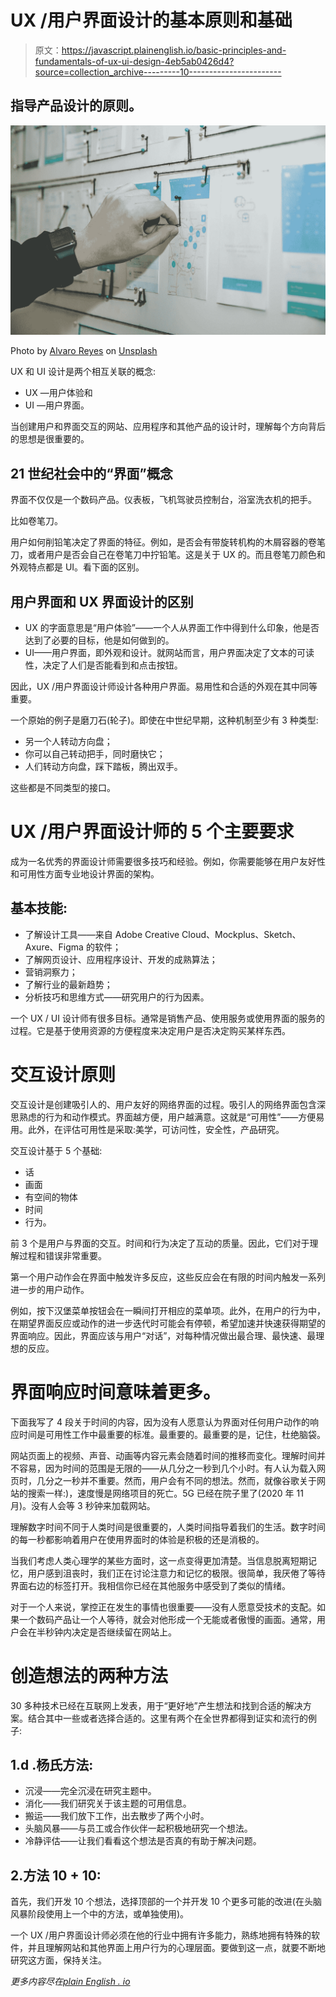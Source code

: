 # UX /用户界面设计的基本原则和基础

> 原文：<https://javascript.plainenglish.io/basic-principles-and-fundamentals-of-ux-ui-design-4eb5ab0426d4?source=collection_archive---------10----------------------->

## 指导产品设计的原则。

![](img/1b9f30acde4446be12a7f7fb1d2506be.png)

Photo by [Alvaro Reyes](https://unsplash.com/@alvarordesign?utm_source=medium&utm_medium=referral) on [Unsplash](https://unsplash.com?utm_source=medium&utm_medium=referral)

UX 和 UI 设计是两个相互关联的概念:

*   UX —用户体验和
*   UI —用户界面。

当创建用户和界面交互的网站、应用程序和其他产品的设计时，理解每个方向背后的思想是很重要的。

## 21 世纪社会中的“界面”概念

界面不仅仅是一个数码产品。仪表板，飞机驾驶员控制台，浴室洗衣机的把手。

比如卷笔刀。

用户如何削铅笔决定了界面的特征。例如，是否会有带旋转机构的木屑容器的卷笔刀，或者用户是否会自己在卷笔刀中拧铅笔。这是关于 UX 的。而且卷笔刀颜色和外观特点都是 UI。看下面的区别。

## 用户界面和 UX 界面设计的区别

*   UX 的字面意思是“用户体验”——一个人从界面工作中得到什么印象，他是否达到了必要的目标，他是如何做到的。
*   UI——用户界面，即外观和设计。就网站而言，用户界面决定了文本的可读性，决定了人们是否能看到和点击按钮。

因此，UX /用户界面设计师设计各种用户界面。易用性和合适的外观在其中同等重要。

一个原始的例子是磨刀石(轮子)。即使在中世纪早期，这种机制至少有 3 种类型:

*   另一个人转动方向盘；
*   你可以自己转动把手，同时磨快它；
*   人们转动方向盘，踩下踏板，腾出双手。

这些都是不同类型的接口。

# UX /用户界面设计师的 5 个主要要求

成为一名优秀的界面设计师需要很多技巧和经验。例如，你需要能够在用户友好性和可用性方面专业地设计界面的架构。

## 基本技能:

*   了解设计工具——来自 Adobe Creative Cloud、Mockplus、Sketch、Axure、Figma 的软件；
*   了解网页设计、应用程序设计、开发的成熟算法；
*   营销洞察力；
*   了解行业的最新趋势；
*   分析技巧和思维方式——研究用户的行为因素。

一个 UX / UI 设计师有很多目标。通常是销售产品、使用服务或使用界面的服务的过程。它是基于使用资源的方便程度来决定用户是否决定购买某样东西。

# 交互设计原则

交互设计是创建吸引人的、用户友好的网络界面的过程。吸引人的网络界面包含深思熟虑的行为和动作模式。界面越方便，用户越满意。这就是“可用性”——方便易用。此外，在评估可用性是采取:美学，可访问性，安全性，产品研究。

交互设计基于 5 个基础:

*   话
*   画面
*   有空间的物体
*   时间
*   行为。

前 3 个是用户与界面的交互。时间和行为决定了互动的质量。因此，它们对于理解过程和错误非常重要。

第一个用户动作会在界面中触发许多反应，这些反应会在有限的时间内触发一系列进一步的用户动作。

例如，按下汉堡菜单按钮会在一瞬间打开相应的菜单项。此外，在用户的行为中，在期望界面反应或动作的进一步迭代时可能会有停顿，希望加速并快速获得期望的界面响应。因此，界面应该与用户“对话”，对每种情况做出最合理、最快速、最理想的反应。

# 界面响应时间意味着更多。

下面我写了 4 段关于时间的内容，因为没有人愿意认为界面对任何用户动作的响应时间是可用性工作中最重要的标准。最重要的。最重要的是，记住，杜绝脑袋。

网站页面上的视频、声音、动画等内容元素会随着时间的推移而变化。理解时间并不容易，因为时间的范围是无限的——从几分之一秒到几个小时。有人认为载入网页时，几分之一秒并不重要。然而，用户会有不同的想法。然而，就像谷歌关于网站的搜索一样:)，速度慢是网络项目的死亡。5G 已经在院子里了(2020 年 11 月)。没有人会等 3 秒钟来加载网站。

理解数字时间不同于人类时间是很重要的，人类时间指导着我们的生活。数字时间的每一秒都影响着用户在使用界面时的体验是积极的还是消极的。

当我们考虑人类心理学的某些方面时，这一点变得更加清楚。当信息脱离短期记忆，用户感到沮丧时，我们正在讨论注意力和记忆的极限。很简单，我厌倦了等待界面右边的标签打开。我相信你已经在其他服务中感受到了类似的情绪。

对于一个人来说，掌控正在发生的事情也很重要——没有人愿意受技术的支配。如果一个数码产品让一个人等待，就会对他形成一个无能或者傲慢的画面。通常，用户会在半秒钟内决定是否继续留在网站上。

# 创造想法的两种方法

30 多种技术已经在互联网上发表，用于“更好地”产生想法和找到合适的解决方案。结合其中一些或者选择合适的。这里有两个在全世界都得到证实和流行的例子:

## 1.d .杨氏方法:

*   沉浸——完全沉浸在研究主题中。
*   消化——我们研究关于该主题的可用信息。
*   搬运——我们放下工作，出去散步了两个小时。
*   头脑风暴——与员工或合作伙伴一起积极地研究一个想法。
*   冷静评估——让我们看看这个想法是否真的有助于解决问题。

## 2.方法 10 + 10:

首先，我们开发 10 个想法，选择顶部的一个并开发 10 个更多可能的改进(在头脑风暴阶段使用上一个中的方法，或单独使用)。

一个 UX /用户界面设计师必须在他的行业中拥有许多能力，熟练地拥有特殊的软件，并且理解网站和其他界面上用户行为的心理层面。要做到这一点，就要不断地研究这方面，保持关注。

*更多内容尽在*[*plain English . io*](http://plainenglish.io/)